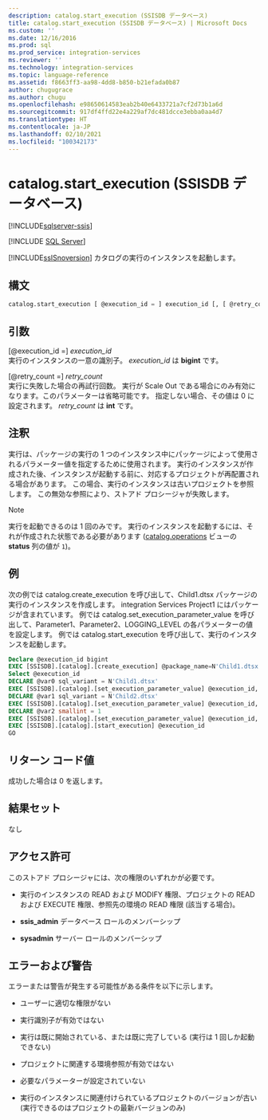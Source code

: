 ```yaml
---
description: catalog.start_execution (SSISDB データベース)
title: catalog.start_execution (SSISDB データベース) | Microsoft Docs
ms.custom: ''
ms.date: 12/16/2016
ms.prod: sql
ms.prod_service: integration-services
ms.reviewer: ''
ms.technology: integration-services
ms.topic: language-reference
ms.assetid: f8663ff3-aa98-4dd8-b850-b21efada0b87
author: chugugrace
ms.author: chugu
ms.openlocfilehash: e98650614583eab2b40e6433721a7cf2d73b1a6d
ms.sourcegitcommit: 917df4ffd22e4a229af7dc481dcce3ebba0aa4d7
ms.translationtype: HT
ms.contentlocale: ja-JP
ms.lasthandoff: 02/10/2021
ms.locfileid: "100342173"
---
```

# <a name="catalogstart_execution-ssisdb-database"></a>catalog.start_execution (SSISDB データベース)

[!INCLUDE[sqlserver-ssis](../../includes/applies-to-version/sqlserver-ssis.md)]


[!INCLUDE [SQL Server](../../includes/applies-to-version/sqlserver.md)]

  [!INCLUDE[ssISnoversion](../../includes/ssisnoversion-md.md)] カタログの実行のインスタンスを起動します。  
  
## <a name="syntax"></a>構文  
  
```sql  
catalog.start_execution [ @execution_id = ] execution_id [, [ @retry_count = ] retry_count]  
```  
  
## <a name="arguments"></a>引数  
 [@execution_id =] *execution_id*  
 実行のインスタンスの一意の識別子。 *execution_id* は **bigint** です。
 
 [@retry_count =] *retry_count*  
 実行に失敗した場合の再試行回数。 実行が Scale Out である場合にのみ有効になります。このパラメーターは省略可能です。 指定しない場合、その値は 0 に設定されます。 *retry_count* は **int** です。
  
## <a name="remarks"></a>注釈  
 実行は、パッケージの実行の 1 つのインスタンス中にパッケージによって使用されるパラメーター値を指定するために使用されます。 実行のインスタンスが作成された後、インスタンスが起動する前に、対応するプロジェクトが再配置される場合があります。 この場合、実行のインスタンスは古いプロジェクトを参照します。 この無効な参照により、ストアド プロシージャが失敗します。  
  
> [!NOTE]  
>  実行を起動できるのは 1 回のみです。 実行のインスタンスを起動するには、それが作成された状態である必要があります ([catalog.operations](../../integration-services/system-views/catalog-operations-ssisdb-database.md) ビューの **status** 列の値が `1`)。  
  
## <a name="example"></a>例  
 次の例では catalog.create_execution を呼び出して、Child1.dtsx パッケージの実行のインスタンスを作成します。 integration Services Project1 にはパッケージが含まれています。 例では catalog.set_execution_parameter_value を呼び出して、Parameter1、Parameter2、LOGGING_LEVEL の各パラメーターの値を設定します。 例では catalog.start_execution を呼び出して、実行のインスタンスを起動します。  
  
```sql
Declare @execution_id bigint  
EXEC [SSISDB].[catalog].[create_execution] @package_name=N'Child1.dtsx', @execution_id=@execution_id OUTPUT, @folder_name=N'TestDeply4', @project_name=N'Integration Services Project1', @use32bitruntime=False, @reference_id=Null  
Select @execution_id  
DECLARE @var0 sql_variant = N'Child1.dtsx'  
EXEC [SSISDB].[catalog].[set_execution_parameter_value] @execution_id, @object_type=20, @parameter_name=N'Parameter1', @parameter_value=@var0  
DECLARE @var1 sql_variant = N'Child2.dtsx'  
EXEC [SSISDB].[catalog].[set_execution_parameter_value] @execution_id, @object_type=20, @parameter_name=N'Parameter2', @parameter_value=@var1  
DECLARE @var2 smallint = 1  
EXEC [SSISDB].[catalog].[set_execution_parameter_value] @execution_id, @object_type=50, @parameter_name=N'LOGGING_LEVEL', @parameter_value=@var2  
EXEC [SSISDB].[catalog].[start_execution] @execution_id  
GO  
```  
  
## <a name="return-code-value"></a>リターン コード値  
 成功した場合は 0 を返します。  
  
## <a name="result-sets"></a>結果セット  
 なし  
  
## <a name="permissions"></a>アクセス許可  
 このストアド プロシージャには、次の権限のいずれかが必要です。  
  
-   実行のインスタンスの READ および MODIFY 権限、プロジェクトの READ および EXECUTE 権限、参照先の環境の READ 権限 (該当する場合)。  
  
-   **ssis_admin** データベース ロールのメンバーシップ  
  
-   **sysadmin** サーバー ロールのメンバーシップ  
  
## <a name="errors-and-warnings"></a>エラーおよび警告  
 エラーまたは警告が発生する可能性がある条件を以下に示します。  
  
-   ユーザーに適切な権限がない  
  
-   実行識別子が有効ではない  
  
-   実行は既に開始されている、または既に完了している (実行は 1 回しか起動できない)  
  
-   プロジェクトに関連する環境参照が有効ではない  
  
-   必要なパラメーターが設定されていない  
  
-   実行のインスタンスに関連付けられているプロジェクトのバージョンが古い (実行できるのはプロジェクトの最新バージョンのみ)  
  
  

